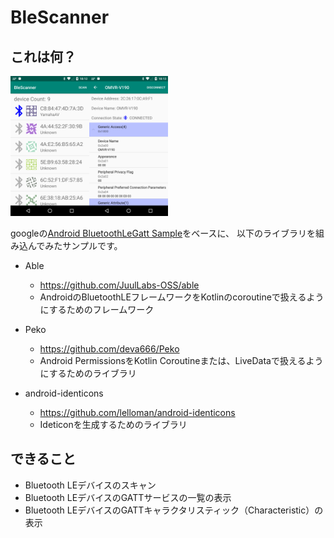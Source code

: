 # BleScanner

## これは何？

<img src="https://github.com/cnaos/picture/raw/master/BleScanner/device_list.png" width="25%"/><img src="https://github.com/cnaos/picture/raw/master/BleScanner/device_detail.png" width="25%"/>

googleの[Android BluetoothLeGatt Sample](https://github.com/android/connectivity-samples/tree/master/BluetoothLeGatt)をベースに、
以下のライブラリを組み込んでみたサンプルです。

* Able
  * https://github.com/JuulLabs-OSS/able
  * AndroidのBluetoothLEフレームワークをKotlinのcoroutineで扱えるようにするためのフレームワーク
* Peko
  * https://github.com/deva666/Peko
  * Android PermissionsをKotlin Coroutineまたは、LiveDataで扱えるようにするためのライブラリ
  
* android-identicons
  * https://github.com/lelloman/android-identicons
  * Ideticonを生成するためのライブラリ


## できること

* Bluetooth LEデバイスのスキャン
* Bluetooth LEデバイスのGATTサービスの一覧の表示
* Bluetooth LEデバイスのGATTキャラクタリスティック（Characteristic）の表示

